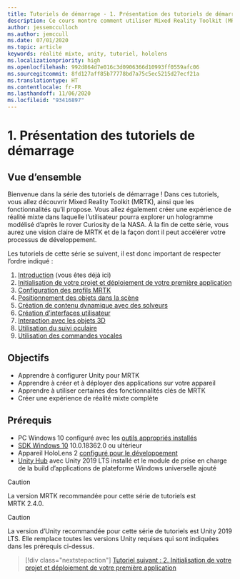 ```yaml
---
title: Tutoriels de démarrage - 1. Présentation des tutoriels de démarrage
description: Ce cours montre comment utiliser Mixed Reality Toolkit (MRTK) pour créer une application de réalité mixte à partir de rien.
author: jessemcculloch
ms.author: jemccull
ms.date: 07/01/2020
ms.topic: article
keywords: réalité mixte, unity, tutoriel, hololens
ms.localizationpriority: high
ms.openlocfilehash: 992d864d7e016c3d0906366d10993ff0559afc06
ms.sourcegitcommit: 8fd127aff85b77778bd7a75c5ec5215d27ecf21a
ms.translationtype: HT
ms.contentlocale: fr-FR
ms.lasthandoff: 11/06/2020
ms.locfileid: "93416897"
---
```

# <a name="1-introduction-to-the-getting-started-tutorials"></a>1. Présentation des tutoriels de démarrage

## <a name="overview"></a>Vue d’ensemble

Bienvenue dans la série des tutoriels de démarrage ! Dans ces tutoriels, vous allez découvrir Mixed Reality Toolkit (MRTK), ainsi que les fonctionnalités qu’il propose. Vous allez également créer une expérience de réalité mixte dans laquelle l’utilisateur pourra explorer un hologramme modélisé d’après le rover Curiosity de la NASA. À la fin de cette série, vous aurez une vision claire de MRTK et de la façon dont il peut accélérer votre processus de développement.

Les tutoriels de cette série se suivent, il est donc important de respecter l’ordre indiqué :

1. [Introduction](mr-learning-base-01.md) (vous êtes déjà ici)
2. [Initialisation de votre projet et déploiement de votre première application](mr-learning-base-02.md)
3. [Configuration des profils MRTK](mr-learning-base-03.md)
4. [Positionnement des objets dans la scène](mr-learning-base-04.md)
5. [Création de contenu dynamique avec des solveurs](mr-learning-base-05.md)
6. [Création d’interfaces utilisateur](mr-learning-base-06.md)
7. [Interaction avec les objets 3D](mr-learning-base-07.md)
8. [Utilisation du suivi oculaire](mr-learning-base-08.md)
9. [Utilisation des commandes vocales](mr-learning-base-09.md)

## <a name="objectives"></a>Objectifs

* Apprendre à configurer Unity pour MRTK
* Apprendre à créer et à déployer des applications sur votre appareil
* Apprendre à utiliser certaines des fonctionnalités clés de MRTK
* Créer une expérience de réalité mixte complète

## <a name="prerequisites"></a>Prérequis

* PC Windows 10 configuré avec les [outils appropriés installés](../../install-the-tools.md)
* [SDK Windows 10](https://developer.microsoft.com/windows/downloads/windows-10-sdk/) 10.0.18362.0 ou ultérieur
* Appareil HoloLens 2 [configuré pour le développement](../../platform-capabilities-and-apis/using-visual-studio.md#enabling-developer-mode)
* <a href="https://docs.unity3d.com/Manual/GettingStartedInstallingHub.html" target="_blank">Unity Hub</a> avec Unity 2019 LTS installé et le module de prise en charge de la build d’applications de plateforme Windows universelle ajouté

> [!CAUTION]
> La version MRTK recommandée pour cette série de tutoriels est MRTK 2.4.0.

> [!CAUTION]
> La version d’Unity recommandée pour cette série de tutoriels est Unity 2019 LTS. Elle remplace toutes les versions Unity requises qui sont indiquées dans les prérequis ci-dessus.

> [!div class="nextstepaction"]
> [Tutoriel suivant : 2. Initialisation de votre projet et déploiement de votre première application](mr-learning-base-02.md)

